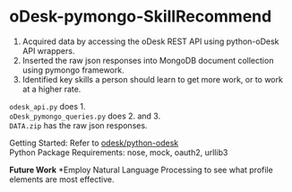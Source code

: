 # oDesk-pymongo-SkillRecommend

1. Acquired data by accessing the oDesk REST API using python-oDesk API wrappers.
2. Inserted the raw json responses into MongoDB document collection using pymongo framework.
3. Identified key skills a person should learn to get more work, or to work at a higher rate.

`odesk_api.py` does 1.<br>
`oDesk_pymongo_queries.py` does 2. and 3.<br>
`DATA.zip` has the raw json responses.<br>

Getting Started: Refer to [odesk/python-odesk](https://github.com/odesk/python-odesk)<br>
Python Package Requirements: nose, mock, oauth2, urllib3

**Future Work**
*Employ Natural Language Processing to see what profile elements are most effective.
